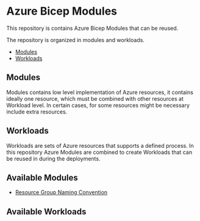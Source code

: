 # Azure Bicep Modules

This repository is contains Azure Bicep Modules that can be reused.

The repository is organized in modules and workloads.

  - [Modules](#modules)
  - [Workloads](#workloads)

## Modules
Modules contains low level implementation of Azure resources, it contains ideally one resource, which must be combined with other resources at Workload level. In certain cases, for some resources might be necessary include extra resources.

## Workloads

Workloads are sets of Azure resources that supports a defined process. In this repository Azure Modules are combined to create Workloads that can be reused in during the deployments.

## Available Modules

- [Resource Group Naming Convention](src\iac\az-modules\az-naming-convention\namingconventionresourcegroup\readme.md)

## Available Workloads
